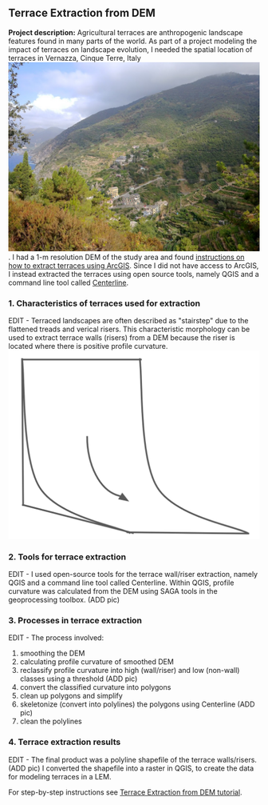 ## Terrace Extraction from DEM

**Project description:** Agricultural terraces are anthropogenic landscape features found in many parts of the world. As part of a project modeling the impact of terraces on landscape evolution, I needed the spatial location of terraces in Vernazza, Cinque Terre, Italy <img src="images/VernazzaTerraces.jpg?raw=true"/>. I had a 1-m resolution DEM of the study area and found [instructions on how to extract terraces using ArcGIS](https://www.researchgate.net/post/How_to_detect_extract_in_GIS_field_boundaries_walls_on_the_basis_of_DEM_and_SLOPE_raster). Since I did not have access to ArcGIS, I instead extracted the terraces using open source tools, namely QGIS and a command line tool called [Centerline](https://github.com/fitodic/centerline).

### 1. Characteristics of terraces used for extraction

EDIT - Terraced landscapes are often described as "stairstep" due to the flattened treads and verical risers. This characteristic morphology can be used to extract terrace walls (risers) from a DEM because the riser is located where there is positive profile curvature. <img src="images/ProfileCurvature.png?raw=true"/>

### 2. Tools for terrace extraction

EDIT - I used open-source tools for the terrace wall/riser extraction, namely QGIS and a command line tool called Centerline. Within QGIS, profile curvature was calculated from the DEM using SAGA tools in the geoprocessing toolbox. (ADD pic)

### 3. Processes in terrace extraction

EDIT - The process involved:
1. smoothing the DEM
2. calculating profile curvature of smoothed DEM
3. reclassify profile curvature into high (wall/riser) and low (non-wall) classes using a threshold (ADD pic)
4. convert the classified curvature into polygons
5. clean up polygons and simplify
6. skeletonize (convert into polylines) the polygons using Centerline (ADD pic)
7. clean the polylines

### 4. Terrace extraction results
EDIT - The final product was a polyline shapefile of the terrace walls/risers. (ADD pic) I converted the shapefile into a raster in QGIS, to create the data for modeling terraces in a LEM.

For step-by-step instructions see [Terrace Extraction from DEM tutorial](/pdf/extract-terraces-DEM.pdf).
